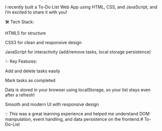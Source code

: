 I recently built a To-Do List Web App using HTML, CSS, and JavaScript, and I’m excited to share it with you!

🛠️ Tech Stack:

HTML5 for structure

CSS3 for clean and responsive design

JavaScript for interactivity (add/remove tasks, local storage persistence)

✨ Key Features:

Add and delete tasks easily

Mark tasks as completed

Data is stored in your browser using localStorage, so your list stays even after a refresh!

Smooth and modern UI with responsive design

💡 This was a great learning experience and helped me understand DOM manipulation, event handling, and data persistence on the frontend.# To-Do-List
